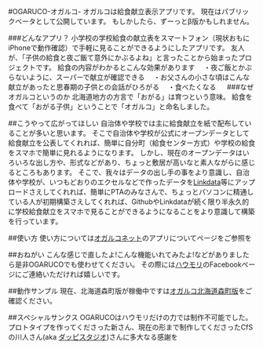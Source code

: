 #OGARUCO-オガルコ-
オガルコは給食献立表示アプリです。
現在はパブリックベータとして公開しています。
もしかしたら、ずーっとβ版かもしれません。

###どんなアプリ？
小学校の学校給食の献立表をスマートフォン（現状おもにiPhoneで動作確認）で手軽に見ることができるようにしたアプリです。
友人が、「子供の給食と夜ご飯て意外にかぶるよね」と言ったことから始まったプロジェクトです。
給食の内容がわかるとこんな効果があります
　・夜ご飯とかぶらないように、スーパーで献立が確認できる
　・お父さんの小さな頃はこんな献立があったと思春期の子供との会話がひろがる
　・食べたくなる
　
###なぜオガルコというのか
北海道地方の方言で「おがる」は育つという意味。
給食を食べて「おがる子供」ということで「オガルコ」と命名しました。


##こうやって広がってほしい
自治体や学校では主に給食献立を紙で配布していることが多いと思います。
そこで自治体や学校が公式にオープンデータとして給食献立を公表してくれれば、簡単に自分町（給食センター方式）や学校の給食をスマホで簡単に見れるようになります。
しかし、現在のオープンデータはいろいろな出し方や、形式などがあり、ちょっと敷居が高いなと素人ながらに感じるところもあります。
そこで、我々はデータの出し手の事をより意識し、自治体や学校が、いつもどおりのエクセルなどで作ったデータを[Linkdata](http://linkdata.org)等にアップロードさえしてくれれば、簡単にPTAのみなさんで、ちょっとパソコンに精通している人が初期構築さえしてくれれば、GithubやLinkdataが続く限り半永久的に学校給食献立をスマホで見ることができるようになることをより意識して構築を行っています。

##使い方
使い方については[オガルコネット](http://ogaruco.net)のアプリについてページをご参照を

##おねがい
こんな感じで直したよ!こんな機能いれてみたよ!などがありましたら是非OGARUCOでも使わせてください。
その際には[ハウモリ](https://www.facebook.com/howml/)のFacebookページにご連絡いただければ嬉しいです。

##動作サンプル
現在、北海道森町版が稼働中ですは[オガルコ北海道森町版](http://mori.ogaruco.net)をご確認ください。

##スペシャルサンクス
OGARUCOはハウモリだけの力では制作不可能でした。プロトタイプを作ってくださった新さん、現在の形まで制作してくださったCfSの川人さん(aka [ダッピスタジオ](http://www.dappi.jp))さんに多大なる感謝を

